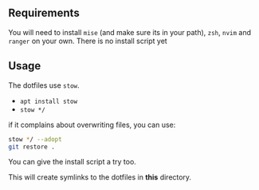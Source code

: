 ## Requirements

You will need to install `mise` (and make sure its in your path), `zsh`, `nvim` and `ranger` on your own. There is no install script yet

## Usage

The dotfiles use `stow`.

- `apt install stow`
- `stow */`

if it complains about overwriting files, you can use:

```sh
stow */ --adopt
git restore .
```

You can give the install script a try too.

This will create symlinks to the dotfiles in **this** directory.

